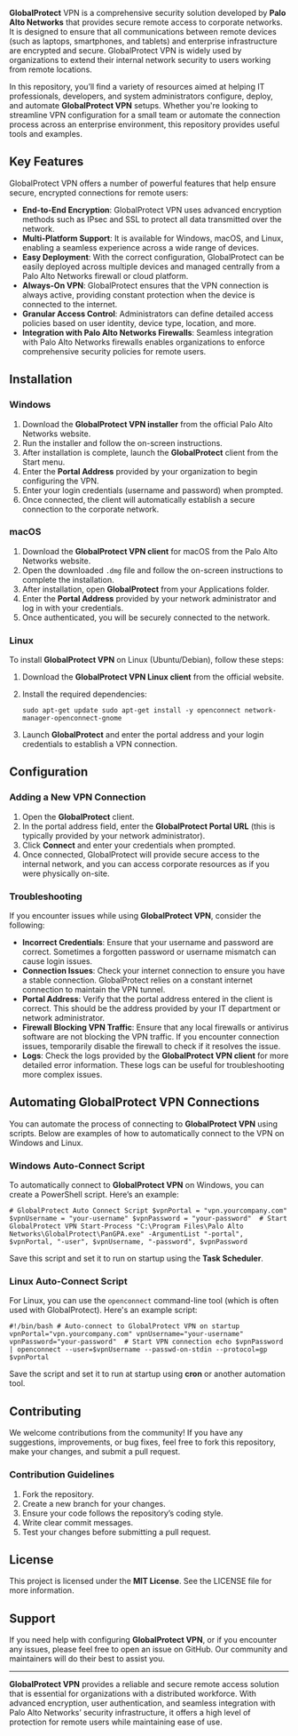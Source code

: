 **GlobalProtect** VPN is a comprehensive security solution developed by **Palo Alto Networks** that provides secure remote access to corporate networks. It is designed to ensure that all communications between remote devices (such as laptops, smartphones, and tablets) and enterprise infrastructure are encrypted and secure. GlobalProtect VPN is widely used by organizations to extend their internal network security to users working from remote locations.

In this repository, you’ll find a variety of resources aimed at helping IT professionals, developers, and system administrators configure, deploy, and automate **GlobalProtect VPN** setups. Whether you're looking to streamline VPN configuration for a small team or automate the connection process across an enterprise environment, this repository provides useful tools and examples.

## Key Features

GlobalProtect VPN offers a number of powerful features that help ensure secure, encrypted connections for remote users:

- **End-to-End Encryption**: GlobalProtect VPN uses advanced encryption methods such as IPsec and SSL to protect all data transmitted over the network.
- **Multi-Platform Support**: It is available for Windows, macOS, and Linux, enabling a seamless experience across a wide range of devices.
- **Easy Deployment**: With the correct configuration, GlobalProtect can be easily deployed across multiple devices and managed centrally from a Palo Alto Networks firewall or cloud platform.
- **Always-On VPN**: GlobalProtect ensures that the VPN connection is always active, providing constant protection when the device is connected to the internet.
- **Granular Access Control**: Administrators can define detailed access policies based on user identity, device type, location, and more.
- **Integration with Palo Alto Networks Firewalls**: Seamless integration with Palo Alto Networks firewalls enables organizations to enforce comprehensive security policies for remote users.

## Installation

### Windows

1. Download the **GlobalProtect VPN installer** from the official Palo Alto Networks website.
2. Run the installer and follow the on-screen instructions.
3. After installation is complete, launch the **GlobalProtect** client from the Start menu.
4. Enter the **Portal Address** provided by your organization to begin configuring the VPN.
5. Enter your login credentials (username and password) when prompted.
6. Once connected, the client will automatically establish a secure connection to the corporate network.

### macOS

1. Download the **GlobalProtect VPN client** for macOS from the Palo Alto Networks website.
2. Open the downloaded `.dmg` file and follow the on-screen instructions to complete the installation.
3. After installation, open **GlobalProtect** from your Applications folder.
4. Enter the **Portal Address** provided by your network administrator and log in with your credentials.
5. Once authenticated, you will be securely connected to the network.

### Linux

To install **GlobalProtect VPN** on Linux (Ubuntu/Debian), follow these steps:

1. Download the **GlobalProtect VPN Linux client** from the official website.
2. Install the required dependencies:


    `sudo apt-get update sudo apt-get install -y openconnect network-manager-openconnect-gnome`
    
3. Launch **GlobalProtect** and enter the portal address and your login credentials to establish a VPN connection.

## Configuration

### Adding a New VPN Connection

1. Open the **GlobalProtect** client.
2. In the portal address field, enter the **GlobalProtect Portal URL** (this is typically provided by your network administrator).
3. Click **Connect** and enter your credentials when prompted.
4. Once connected, GlobalProtect will provide secure access to the internal network, and you can access corporate resources as if you were physically on-site.

### Troubleshooting

If you encounter issues while using **GlobalProtect VPN**, consider the following:

- **Incorrect Credentials**: Ensure that your username and password are correct. Sometimes a forgotten password or username mismatch can cause login issues.
- **Connection Issues**: Check your internet connection to ensure you have a stable connection. GlobalProtect relies on a constant internet connection to maintain the VPN tunnel.
- **Portal Address**: Verify that the portal address entered in the client is correct. This should be the address provided by your IT department or network administrator.
- **Firewall Blocking VPN Traffic**: Ensure that any local firewalls or antivirus software are not blocking the VPN traffic. If you encounter connection issues, temporarily disable the firewall to check if it resolves the issue.
- **Logs**: Check the logs provided by the **GlobalProtect VPN client** for more detailed error information. These logs can be useful for troubleshooting more complex issues.

## Automating GlobalProtect VPN Connections

You can automate the process of connecting to **GlobalProtect VPN** using scripts. Below are examples of how to automatically connect to the VPN on Windows and Linux.

### Windows Auto-Connect Script

To automatically connect to **GlobalProtect VPN** on Windows, you can create a PowerShell script. Here’s an example:


`# GlobalProtect Auto Connect Script $vpnPortal = "vpn.yourcompany.com" $vpnUsername = "your-username" $vpnPassword = "your-password"  # Start GlobalProtect VPN Start-Process "C:\Program Files\Palo Alto Networks\GlobalProtect\PanGPA.exe" -ArgumentList "-portal", $vpnPortal, "-user", $vpnUsername, "-password", $vpnPassword`

Save this script and set it to run on startup using the **Task Scheduler**.

### Linux Auto-Connect Script

For Linux, you can use the `openconnect` command-line tool (which is often used with GlobalProtect). Here's an example script:


`#!/bin/bash # Auto-connect to GlobalProtect VPN on startup  vpnPortal="vpn.yourcompany.com" vpnUsername="your-username" vpnPassword="your-password"  # Start VPN connection echo $vpnPassword | openconnect --user=$vpnUsername --passwd-on-stdin --protocol=gp $vpnPortal`

Save the script and set it to run at startup using **cron** or another automation tool.

## Contributing

We welcome contributions from the community! If you have any suggestions, improvements, or bug fixes, feel free to fork this repository, make your changes, and submit a pull request.

### Contribution Guidelines

1. Fork the repository.
2. Create a new branch for your changes.
3. Ensure your code follows the repository’s coding style.
4. Write clear commit messages.
5. Test your changes before submitting a pull request.

## License

This project is licensed under the **MIT License**. See the LICENSE file for more information.

## Support

If you need help with configuring **GlobalProtect VPN**, or if you encounter any issues, please feel free to open an issue on GitHub. Our community and maintainers will do their best to assist you.

---

**GlobalProtect VPN** provides a reliable and secure remote access solution that is essential for organizations with a distributed workforce. With advanced encryption, user authentication, and seamless integration with Palo Alto Networks’ security infrastructure, it offers a high level of protection for remote users while maintaining ease of use.
